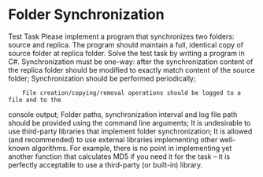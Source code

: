 # Folder Synchronization

Test Task
        Please implement a program that synchronizes two folders: source and
replica. The program should maintain a full, identical copy of source
folder at replica folder. Solve the test task by writing a program in C#.
Synchronization must be one-way: after the synchronization content of the
 replica folder should be modified to exactly match content of the source
 folder;
        Synchronization should be performed periodically;

        File creation/copying/removal operations should be logged to a file and to the
 console output;
        Folder paths, synchronization interval and log file path should be provided
 using the command line arguments;
    It is undesirable to use third-party libraries that implement folder
 synchronization;
    It is allowed (and recommended) to use external libraries implementing other
 well-known algorithms. For example, there is no point in implementing yet
 another function that calculates MD5 if you need it for the task – it is perfectly
 acceptable to use a third-party (or built-in) library. 
